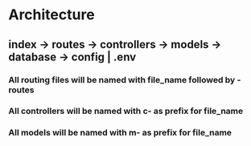 # Architecture

## index -> routes -> controllers -> models -> database -> config | .env

### All routing files will be named with file_name followed by -routes
### All controllers will be named with c- as prefix for file_name
### All models will be named with m- as prefix for file_name
